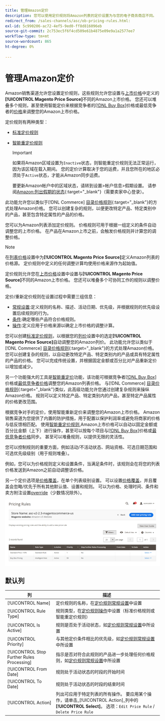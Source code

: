 ```yaml
---
title: 管理Amazon定价
description: 您可以使用定价规则将Amazon列表的定价设置为与您的电子商务商店不同。
redirect_from: /sales-channels/asc/ob-pricing-rules.html: 
exl-id: 5c990206-ac72-4ef5-9ed0-ff8d816096eb
source-git-commit: 2c753ec5f6f4cd509e61b4875e09e9a1a2577ee7
workflow-type: tm+mt
source-wordcount: 865
ht-degree: 0%

---
```


# 管理Amazon定价

Amazon销售渠道允许您设置定价规则，这些规则允许您设置与[上市价格](./listing-price.md)中定义的&#x200B;**[!UICONTROL Magento Price Source]**&#x200B;不同的Amazon上市价格。 您还可以堆叠多个规则，甚至使用智能定价来根据竞争者的[[!DNL Buy Box]](./buy-box-competitor-pricing.md)价格或最低竞争者的[价格](./lowest-competitor-pricing.md)来调整您的Amazon上市价格。

定价规则有两种类型：

- [标准定价规则](./standard-price-rules.md)
- [智能重定价规则](./intelligent-repricing-rules.md)

   >[!IMPORTANT]
   >
   >如果将Amazon区域设置为`Inactive`状态，则智能重定价规则无法正常运行，因为该区域在载入期间。 您的定价计算取决于您的运费，并且您所在的地区必须处于`Active`状态，才能从Amazon同步运费。
   >
   >要更新Amazon帐户中的区域状态，请转到设置>帐户信息>假期设置。 请参阅[Amazon:列出假期的状态](https://sellercentral.amazon.com/gp/help/help.html?itemID=200135620){:target=&quot;_blank&quot;}（需要卖家中心登录）。

此功能允许您以类似于[!DNL Commerce] [目录价格规则](https://docs.magento.com/user-guide/catalog/pricing.html){:target=&quot;_blank&quot;}的方式处理Amazon价格。 您可以创建复杂的规则，以便更改特定产品、特定类别中的产品，甚至包含特定属性的产品的价格。

您可以为Amazon列表添加定价规则。 价格规则可用于根据一组定义的条件自动调整您的上市价格。 在产品在Amazon上市之前，会触发价格规则并计算您的调整价格。

>[!NOTE]
>
>在[列表价格](./listing-price.md)设置中为&#x200B;**[!UICONTROL Magento Price Source]**&#x200B;定义Amazon列表的价格源。 定价规则中定义的任何调整计算均使用价格来源作为起始值。

定价规则允许您在[上市价格](./listing-price.md)设置中设置与&#x200B;**[!UICONTROL Magento Price Source]**&#x200B;不同的Amazon上市价格。 您还可以堆叠多个可协同工作的规则以调整价格。

定价/重新定价规则在设置过程中需要三组信息：

- [常规设置](./pricing-rule-general-settings.md):定义规则的名称、描述、活动日期、优先级，并根据规则的优先级设置后续规则的行为。
- [条件](./pricing-rule-conditions.md):确定哪些产品符合价格规则。
- [操作](./pricing-rule-actions.md):定义应用于价格来源以确定上市价格的调整计算。

您可以创建[标准定价规则](./standard-price-rules.md)，以根据您的[列价](./listing-price.md)设置中的选定&#x200B;**[!UICONTROL Magento Price Source]**&#x200B;自动调整您的Amazon列价。 此功能允许您以类似于[!DNL Commerce] [目录价格规则](https://docs.magento.com/user-guide/marketing/price-rules-catalog.html){:target=&quot;_blank&quot;}的方式处理Amazon价格。 您可以创建复杂的规则，以自动更改特定产品、特定类别内的产品或具有特定属性的产品的价格。 您可以完成传统设置，并根据固定金额或百分比对产品重新定价以增加或减少。

另一个功能强大的工具是[智能重定价](./intelligent-repricing-rules.md)功能，该功能可根据竞争者[[!DNL Buy Box]](./buy-box-competitor-pricing.md)价格或[最低竞争者价格](./lowest-competitor-pricing.md)调整您的Amazon列表价格。 与[!DNL Commerce] [目录价格规则](https://docs.magento.com/user-guide/marketing/price-rules-catalog.html){:target=&quot;_blank&quot;}类似，此高级功能允许您通过创建复杂规则来操纵Amazon价格。 规则可以定义特定产品、特定类别内的产品，甚至特定产品属性的价格更改范围。

根据竞争对手的定价，使用智能重新定价来调整您的Amazon上市价格。 Amazon销售渠道为您提供了内置的防护措施，用于配置以保护利润率或避免将商家的价格与低反馈相匹配。 使用[智能重定价规则](./intelligent-repricing-rules.md),Amazon上市价格可以自动以固定金额或百分比金额（上下）进行操作，甚至可以按每个项目与[[!DNL Buy Box]](./buy-box-competitor-pricing.md)价格或[最低竞争者价格](./lowest-competitor-pricing.md)同步。 甚至可以堆叠规则，以提供无限的灵活性。

您可以控制规则的重要方面，例如活动/不活动状态、网站资格、可选日期范围和可选优先级级别（用于规则堆叠）。

例如，您可以为价格规则定义和设置条件，当满足条件时，该规则会在将您的列表价格发送到Amazon之前自动调整该价格。

另一个定价选项是[价格覆盖](./overrides.md)，在单个列表级别设置。 可以设置[价格覆盖](./overrides.md)，并且覆盖会忽略/优先于所有其他默认值、设置和规则。 可以为价格、处理时间、条件和卖方附注设置[override](./overrides.md)（少数情况除外）。

![定价规则](assets/amazon-pricing-rules.png)

## 默认列

| 列 | 描述 |
|---|---|
| [!UICONTROL Name] | 定价规则的名称，在[定价规则常规设置](./pricing-rule-general-settings.md)中设置 |
| [!UICONTROL Rule Type] | 规则类型，在[定价规则操作](./pricing-rule-actions.md)中设置（标准价格规则或智能重定价规则） |
| [!UICONTROL Is Active] | 规则是否处于活动状态，如[定价规则常规设置](./pricing-rule-general-settings.md)中所设置 |
| [!UICONTROL Priority] | 与其他定价条件相比的优先级，如[定价规则常规设置](./pricing-rule-general-settings.md)中所设置 |
| [!UICONTROL Stop Further Rules Processing] | 指示是否对符合此规则的产品进一步处理任何价格规则，如[定价规则常规设置](./pricing-rule-general-settings.md)中所设置 |
| [!UICONTROL From Date] | 规则处于活动状态的时段的开始时间 |
| [!UICONTROL To Date] | 规则处于活动状态的时段的结束时间 |
| [!UICONTROL Action] | 列出可应用于特定列表的所有操作。 要应用某个操作，请单击&#x200B;_[!UICONTROL Action]_列中的&#x200B;**[!UICONTROL Select]**。 选项：`Edit Price Rule` / `Delete Price Rule` |

